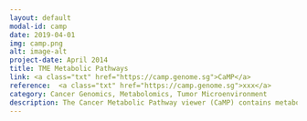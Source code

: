 ```yaml
---
layout: default
modal-id: camp
date: 2019-04-01
img: camp.png
alt: image-alt
project-date: April 2014
title: TME Metabolic Pathways
link: <a class="txt" href="https://camp.genome.sg">CaMP</a>
reference:  <a class="txt" href="https://camp.genome.sg">xxx</a>
category: Cancer Genomics, Metabolomics, Tumor Microenvironment
description: The Cancer Metabolic Pathway viewer (CaMP) contains metabolic activity profiles of cancer cells in vivo, non-malignant (stroma) cells within tumors, normal tissues and cancer cells in vitro. Metabolic profiles of cancer cells and stromal cells for 20 solid tumor types is estimated using a data deconvolution approach (Ghoshdastider, 2019) based on transcriptomes of 7865 tumors obtained from the cancer genome atlas (TCGA). Metabolic profiles of normal tissues is estimated using transcriptomes of 815 normal tissue samples from TCGA and genotype-tissue expression (GTEX). 620 cancer cell line from the cancer cell line encyclopedia (CCLE) transcriptomes are used to estimate the metabolic activity of cancer cells in vitro. The database contains KEGG maps of 55 metabolic pathways based on 1845 metabolic genes.
---
```

